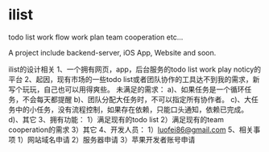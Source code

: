 # ilist
todo list work flow work plan team cooperation etc...

A project include backend-server, iOS App, Website and soon.

ilist的设计相关
1、一个拥有网页，app，后台服务的todo list work play noticy的平台
2、起因，现有市场的一些todo list或者团队协作的工具达不到我的需求，新写个玩玩，自己也可以用得爽些。
	未满足的需求：
	a)、如果任务是一个循环任务，不会每天都提醒
	b)、团队分配大任务时，不可以指定所有协作者。
	c)、大任务中的小任务，没有流程控制，如果存在依赖，只能口头通知，依赖已完成。
	d)、其它
3、拥有功能：
	1）满足现有的todo list
	2）满足现有的team cooperation的需求
	3）其它
4、开发人员：
	1）luofei86@gmail.com
5、相关事项
	1）网站域名申请
	2）服务器申请
	3）苹果开发者账号申请
